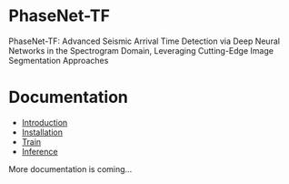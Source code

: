 # PhaseNet-TF

PhaseNet-TF: Advanced Seismic Arrival Time Detection via Deep Neural Networks in the Spectrogram Domain, Leveraging Cutting-Edge Image Segmentation Approaches

# Documentation

- [Introduction](https://colab.research.google.com/drive/19GFC7TT85LDWYP9aZwdED82uZxFJPhK7?usp=sharing)
- [Installation](https://colab.research.google.com/drive/16FPhMVtmwc_CytltSMSNEC0CCuw_afp0?usp=sharing)
- [Train](https://colab.research.google.com/drive/1XwigfWrZ7TzX4vcpkC1BjN3ymHVTBO_O?usp=sharing)
- [Inference](https://colab.research.google.com/drive/1CR3sdvPLA-w_wyukz3rcpYIYYEvmJN9Z?usp=sharing)

More documentation is coming...
